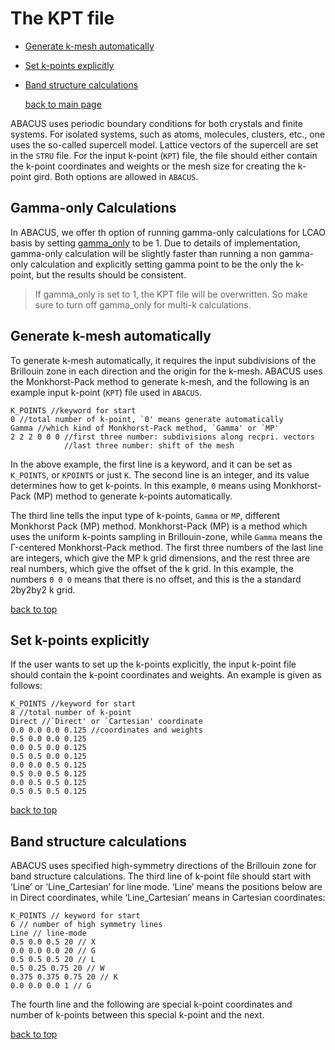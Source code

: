 # The KPT file

- [Generate k-mesh automatically](#generate-k-mesh-automatically)
- [Set k-points explicitly](#set-k-points-explicitly)
- [Band structure calculations](#band-structure-calculations)

   [back to main page](../README.md)

ABACUS uses periodic boundary conditions for both crystals and finite systems. For isolated systems, such as atoms, molecules, clusters, etc., one uses the so-called supercell model. Lattice vectors of the supercell are set in the `STRU` file. For the input k-point (`KPT`) file, the file should either contain the k-point coordinates and weights or the mesh size for creating the k-point gird. Both options are allowed in `ABACUS`.

## Gamma-only Calculations

In ABACUS, we offer th option of running gamma-only calculations for LCAO basis by setting [gamma_only](./input-main.md#gamma_only) to be 1. Due to details of implementation, gamma-only calculation will be slightly faster than running a non gamma-only calculation and explicitly setting gamma point to be the only the k-point, but the results should be consistent.

> If gamma_only is set to 1, the KPT file will be overwritten. So make sure to turn off gamma_only for multi-k calculations.

## Generate k-mesh automatically

To generate k-mesh automatically, it requires the input subdivisions of the Brillouin zone
in each direction and the origin for the k-mesh. ABACUS uses the Monkhorst-Pack
method to generate k-mesh, and the following is an example input k-point (`KPT`) file used in
`ABACUS`.

```
K_POINTS //keyword for start
0 //total number of k-point, `0' means generate automatically
Gamma //which kind of Monkhorst-Pack method, `Gamma' or `MP'
2 2 2 0 0 0 //first three number: subdivisions along recpri. vectors
            //last three number: shift of the mesh
```

In the above example, the first line is a keyword, and it can be set as `K_POINTS`, or `KPOINTS` or just `K`.
The second line is an integer, and its value determines how to get k-points. In this example, `0` means using Monkhorst-Pack (MP) method to generate k-points automatically.

The third line tells the input type of k-points, `Gamma` or `MP`, different Monkhorst Pack
(MP) method. Monkhorst-Pack (MP) is a method which uses the uniform k-points sampling in
Brillouin-zone, while `Gamma` means the &Gamma;-centered Monkhorst-Pack method.
The first three numbers of the last line are integers, which give the MP k grid dimensions, and
the rest three are real numbers, which give the offset of the k grid. In this example, the numbers
`0 0 0` means that there is no offset, and this is the a standard 2by2by2 k grid.

[back to top](#kpt-file)

## Set k-points explicitly

If the user wants to set up the k-points explicitly, the input k-point file should contain
the k-point coordinates and weights. An example is given as follows:

```
K_POINTS //keyword for start
8 //total number of k-point
Direct //`Direct' or `Cartesian' coordinate
0.0 0.0 0.0 0.125 //coordinates and weights
0.5 0.0 0.0 0.125
0.0 0.5 0.0 0.125
0.5 0.5 0.0 0.125
0.0 0.0 0.5 0.125
0.5 0.0 0.5 0.125
0.0 0.5 0.5 0.125
0.5 0.5 0.5 0.125
```

[back to top](#kpt-file)

## Band structure calculations

ABACUS uses specified high-symmetry directions of the Brillouin zone for band structure
calculations. The third line of k-point file should start with ‘Line’ or ‘Line_Cartesian’ for
line mode. ‘Line’ means the positions below are in Direct coordinates, while ‘Line_Cartesian’
means in Cartesian coordinates:

```
K_POINTS // keyword for start
6 // number of high symmetry lines
Line // line-mode
0.5 0.0 0.5 20 // X
0.0 0.0 0.0 20 // G
0.5 0.5 0.5 20 // L
0.5 0.25 0.75 20 // W
0.375 0.375 0.75 20 // K
0.0 0.0 0.0 1 // G
```

The fourth line and the following are special k-point coordinates and number of k-points
between this special k-point and the next.

[back to top](#kpt-file)
